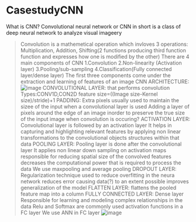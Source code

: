 # CasestudyCNN

What is CNN?
Convolutional neural network or CNN in short is a class of deep neural network to analyze visual imageery
>Convolution is a mathemetical operation which invloves 3 operations: Multiplication, Addition, Shifting(2 functions producing third function function and expresses how one is modified by the other)
>There are 4 main components of CNN
1.Convolution
2.Non-linearity (Activation layer)
3.Pooling/sub-sampling
4.Classification(Fully connected layer/dense layer)
>The first three components come under the extraction and learning of features of an image
CNN ARCHITECTURE:
![image](https://www.google.com/imgres?imgurl=https%3A%2F%2Feditor.analyticsvidhya.com%2Fuploads%2F90650dnn2.jpeg&tbnid=LJE62p6XfyT2-M&vet=12ahUKEwjP8NCK_JiBAxVZq2MGHdIHAeYQMygAegQIARBy..i&imgrefurl=https%3A%2F%2Fwww.analyticsvidhya.com%2Fblog%2F2020%2F10%2Fwhat-is-the-convolutional-neural-network-architecture%2F&docid=rOrj5qxKPbPf9M&w=1644&h=880&q=convolutional%20neural%20network%20architecture&ved=2ahUKEwjP8NCK_JiBAxVZq2MGHdIHAeYQMygAegQIARBy)
CONVOLUTIONAL LAYER:
>that performs convolution
>Types:CONV1D,CON2D
>feature size=((Image size-Kernel size)/stride)+1
PADDING:
>Extra pixels
>usually used to maintain the sizee of the input when a convolutional layer is used
>Adding a layer of pixels around the edge of an image inorder to preserve the true size of the input image when convolution is occuring?
ACTIVATION LAYER:
>Convolutional layer is followed by an activation layer
>It helps in capturing and highlighting relevant features by applying non linear transformations to the convolutional objects
>structures within that data
POOLING LAYER:
>Pooling layer is done after the convolutional layer
>It applies non linear down sampling on activation maps
>responsible for reducing spatial size of the convolved features
>decreases the computational power that is required to process the data
>We use maxpooling and average pooling
DROPOUT LAYER:
>Regularization technique used to reduce overfitting in the neura network
>reduces error causing data(?) to an extent possible
>improves generalization of the model
FLATTEN LAYER:
>flattens the pooled feature map into a column
FULLY CONNECTED LAYER:
>Dense layer
>Responsible for learning and modeling complex relationships in the data
>Relu and Softmax are commonly used activation functions in a FC layer
>We use ANN in FC layer
![image](
>https://www.google.com/url?sa=i&url=https%3A%2F%2Fpyimagesearch.com%2F2021%2F05%2F14%2Fconvolutional-neural-networks-cnns-and-layer-types%2F&psig=AOvVaw0NdTYY3lW-wOEDP4pM8DS3&ust=1694192276928000&source=images&cd=vfe&opi=89978449&ved=0CBAQjRxqFwoTCMCF-5j8mIEDFQAAAAAdAAAAABAE)
